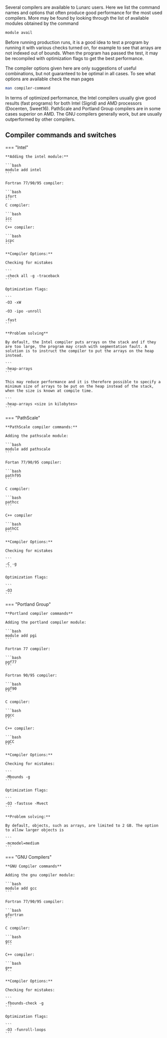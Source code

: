 Several compilers are available to Lunarc users. Here we list the command names and options that often produce good performance for the most used compilers. More may be found by looking through the list of available modules obtained by the command

```bash
module avail 
```

Before running production runs, it is a good idea to test a program by running it with various checks turned on, for example to see that arrays are not indexed out of bounds. When the program has passed the test, it may be recompiled with optimization flags to get the best performance.

The compiler options given here are only suggestions of useful combinations, but not guaranteed to be optimal in all cases. To see what options are available check the man pages

```bash 
man compiler-command 
```

In terms of optimized performance, the Intel compilers usually give good results (fast programs) for both Intel (Sigrid) and AMD processors (Docenten, Sweet16). PathScale and Portland Group compilers are in some cases superior on AMD. The GNU compilers generally work, but are usually outperformed by other compilers.

## Compiler commands and switches

=== "Intel"

    **Adding the intel module:**

    ```bash
    module add intel 
    ```

    Fortran 77/90/95 compiler:

    ```bash
    ifort 
    ```
    C compiler:

    ```bash
    icc 
    ```
    C++ compiler:

    ```bash
    icpc 
    ```

    **Compiler Options:**

    Checking for mistakes

    ```
    -check all -g -traceback 
    ```

    Optimization flags:

    ```
    -O3 -xW 

    -O3 -ipo -unroll 

    -fast 
    ```

    **Problem solving**

    By default, the Intel compiler puts arrays on the stack and if they are too large, the program may crash with segmentation fault. A solution is to instruct the compiler to put the arrays on the heap instead.

    ```
    -heap-arrays 
    ```

    This may reduce performance and it is therefore possible to specify a minimum size of arrays to be put on the heap instead of the stack, when the size is known at compile time.

    ```
    -heap-arrays <size in kilobytes> 
    ```

=== "PathScale"

    **PathScale compiler commands:** 

    Adding the pathscale module:

    ```bash
    module add pathscale 
    ```

    Fortan 77/90/95 compiler:

    ```bash
    pathf95 
    ```

    C compiler:

    ```bash
    pathcc 
    ```

    C++ compiler

    ```bash
    pathCC 
    ```

    **Compiler Options:**

    Checking for mistakes

    ```
    -C -g 
    ```

    Optimization flags:

    ```
    -O3 
    ```

=== "Portland Group"

    **Portland compiler commands** 

    Adding the portland compiler module:

    ```bash
    module add pgi 
    ```

    Fortran 77 compiler:

    ```bash
    pgf77 
    ```

    Fortran 90/95 compiler:

    ```bash
    pgf90
    ``` 

    C compiler:

    ```bash
    pgcc 
    ```

    C++ compiler:

    ```bash
    pgCC 
    ```

    **Compiler Options:**

    Checking for mistakes:

    ```
    -Mbounds -g 
    ```

    Optimization flags:

    ```
    -O3 -fastsse -Mvect 
    ```

    **Problem solving:**

    By default, objects, such as arrays, are limited to 2 GB. The option to allow larger objects is

    ```
    -mcmodel=medium 
    ```

=== "GNU Compilers"

    **GNU Compiler commands** 

    Adding the gnu compiler module:

    ```bash
    module add gcc
    ```

    Fortran 77/90/95 compiler:

    ```bash
    gfortran
    ```

    C compiler:

    ```bash
    gcc 
    ```

    C++ compiler:

    ```bash
    g++ 
    ```

    **Compiler Options:**

    Checking for mistakes:

    ```
    -fbounds-check -g 
    ```

    Optimization flags:

    ```
    -O3 -funroll-loops 
    ```